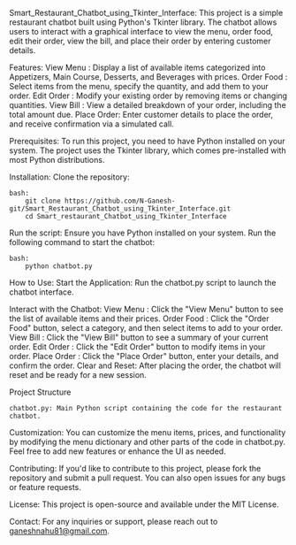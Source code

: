 Smart_Restaurant_Chatbot_using_Tkinter_Interface:
    This project is a simple restaurant chatbot built using Python's Tkinter library. The chatbot allows users to interact with a graphical interface to view the menu, order food, edit their order, view the bill, and place their order by entering customer details.

Features:
    View Menu  : Display a list of available items categorized into Appetizers, Main Course, Desserts, and Beverages with prices.
    Order Food : Select items from the menu, specify the quantity, and add them to your order.
    Edit Order : Modify your existing order by removing items or changing quantities.
    View Bill  : View a detailed breakdown of your order, including the total amount due.
    Place Order: Enter customer details to place the order, and receive confirmation via a simulated call.

Prerequisites:
    To run this project, you need to have Python installed on your system. The project uses the Tkinter library, which comes pre-installed with most Python distributions.

Installation:
    Clone the repository:
        
    bash:
        git clone https://github.com/N-Ganesh-git/Smart_Restaurant_Chatbot_using_Tkinter_Interface.git
        cd Smart_restaurant_Chatbot_using_Tkinter_Interface

Run the script:
    Ensure you have Python installed on your system. Run the following command to start the chatbot:

    bash:
        python chatbot.py

How to Use:
    Start the Application: Run the chatbot.py script to launch the chatbot interface.

Interact with the Chatbot:
    View Menu      : Click the "View Menu" button to see the list of available items and their prices.
    Order Food     : Click the "Order Food" button, select a category, and then select items to add to your order.
    View Bill      : Click the "View Bill" button to see a summary of your current order.
    Edit Order     : Click the "Edit Order" button to modify items in your order.
    Place Order    : Click the "Place Order" button, enter your details, and confirm the order.
    Clear and Reset: After placing the order, the chatbot will reset and be ready for a new session.
    
Project Structure

    chatbot.py: Main Python script containing the code for the restaurant chatbot.

Customization:
    You can customize the menu items, prices, and functionality by modifying the menu dictionary and other parts of the code in chatbot.py. Feel free to add new features or enhance the UI as needed.

Contributing:
    If you'd like to contribute to this project, please fork the repository and submit a pull request. You can also open issues for any bugs or feature requests.

License:
    This project is open-source and available under the MIT License.

Contact:
    For any inquiries or support, please reach out to ganeshnahu81@gmail.com.

